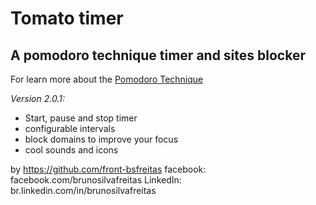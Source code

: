 # Tomato timer
## A pomodoro technique timer and sites blocker

For learn more about the [Pomodoro Technique](http://pomodorotechnique.com/)

*Version 2.0.1:* 

* Start, pause and stop timer
* configurable intervals
* block domains to improve your focus
* cool sounds and icons

by https://github.com/front-bsfreitas
facebook: facebook.com/brunosilvafreitas
LinkedIn: br.linkedin.com/in/brunosilvafreitas